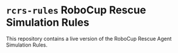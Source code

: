 # ```rcrs-rules``` RoboCup Rescue Simulation Rules

This repository contains a live version of the RoboCup Rescue Agent Simulation Rules.

